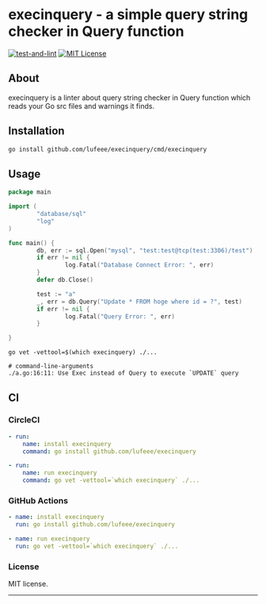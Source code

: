 # execinquery - a simple query string checker in Query function
[![test-and-lint](https://github.com/lufeee/execinquery/actions/workflows/test-and-lint.yml/badge.svg?branch=main)](https://github.com/lufeee/execinquery/actions/workflows/test-and-lint.yml)
[![MIT License](http://img.shields.io/badge/license-MIT-blue.svg?style=flat)](LICENSE)
## About

execinquery is a linter about query string checker in Query function which reads your Go src files and
warnings it finds.

## Installation

```sh
go install github.com/lufeee/execinquery/cmd/execinquery
```

## Usage
```go
package main

import (
        "database/sql"
        "log"
)

func main() {
        db, err := sql.Open("mysql", "test:test@tcp(test:3306)/test")
        if err != nil {
                log.Fatal("Database Connect Error: ", err)
        }
        defer db.Close()

        test := "a"
        _, err = db.Query("Update * FROM hoge where id = ?", test)
        if err != nil {
                log.Fatal("Query Error: ", err)
        }

}
```

```console
go vet -vettool=$(which execinquery) ./...

# command-line-arguments
./a.go:16:11: Use Exec instead of Query to execute `UPDATE` query
```

## CI

### CircleCI

```yaml
- run:
    name: install execinquery
    command: go install github.com/lufeee/execinquery

- run:
    name: run execinquery
    command: go vet -vettool=`which execinquery` ./...
```

### GitHub Actions

```yaml
- name: install execinquery
  run: go install github.com/lufeee/execinquery

- name: run execinquery
  run: go vet -vettool=`which execinquery` ./...
```

### License

MIT license.

<hr>
